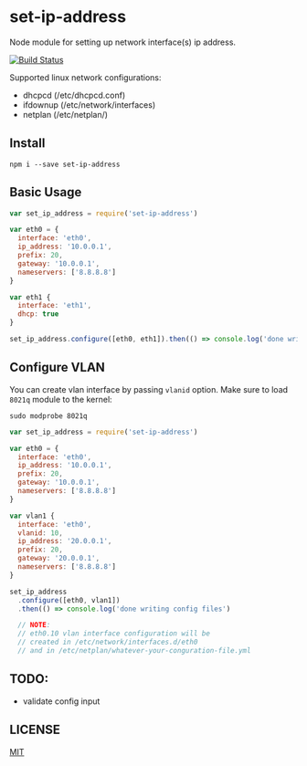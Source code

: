 # set-ip-address
Node module for setting up network interface(s) ip address.

[![Build Status](https://travis-ci.com/adonespitogo/node-set-ip-address.svg?branch=master)](https://travis-ci.com/adonespitogo/node-set-ip-address)

Supported linux network configurations:
 - dhcpcd (/etc/dhcpcd.conf)
 - ifdownup (/etc/network/interfaces)
 - netplan (/etc/netplan/)
 
Install
---

```
npm i --save set-ip-address
```

Basic Usage
---

```js
var set_ip_address = require('set-ip-address')

var eth0 = {
  interface: 'eth0',
  ip_address: '10.0.0.1',
  prefix: 20,
  gateway: '10.0.0.1',
  nameservers: ['8.8.8.8']
}

var eth1 {
  interface: 'eth1',
  dhcp: true
}

set_ip_address.configure([eth0, eth1]).then(() => console.log('done writing config files')

```

Configure VLAN
---

You can create vlan interface by passing `vlanid` option. Make sure to load `8021q` module to the kernel:

```
sudo modprobe 8021q
```

```js
var set_ip_address = require('set-ip-address')

var eth0 = {
  interface: 'eth0',
  ip_address: '10.0.0.1',
  prefix: 20,
  gateway: '10.0.0.1',
  nameservers: ['8.8.8.8']
}

var vlan1 {
  interface: 'eth0',
  vlanid: 10,
  ip_address: '20.0.0.1',
  prefix: 20,
  gateway: '20.0.0.1',
  nameservers: ['8.8.8.8']
}

set_ip_address
  .configure([eth0, vlan1])
  .then(() => console.log('done writing config files')

  // NOTE:
  // eth0.10 vlan interface configuration will be
  // created in /etc/network/interfaces.d/eth0
  // and in /etc/netplan/whatever-your-conguration-file.yml
```

TODO:
---
 - validate config input

LICENSE
---

[MIT](LICENSE)
